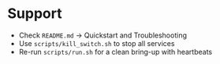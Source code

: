 # Support

- Check `README.md` → Quickstart and Troubleshooting
- Use `scripts/kill_switch.sh` to stop all services
- Re-run `scripts/run.sh` for a clean bring-up with heartbeats
